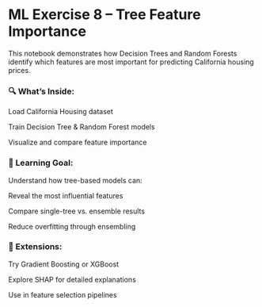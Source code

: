 # ML Exercise 8 – Tree Feature Importance
This notebook demonstrates how Decision Trees and Random Forests identify which features are most important for predicting California housing prices.

### 🔍 What’s Inside:
Load California Housing dataset

Train Decision Tree & Random Forest models

Visualize and compare feature importance

### 🎯 Learning Goal:
Understand how tree-based models can:

Reveal the most influential features

Compare single-tree vs. ensemble results

Reduce overfitting through ensembling

### 🚀 Extensions:
Try Gradient Boosting or XGBoost

Explore SHAP for detailed explanations

Use in feature selection pipelines
